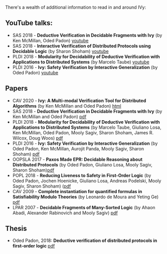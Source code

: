 There's a wealth of additional information to read in and around IVy:


## YouTube talks:

  - SAS 2018 - **Deductive Verification in Decidable Fragments with Ivy** (by Ken McMillan, Oded Padon) [youtube](https://www.youtube.com/watch?v=CE1mcjqea0A)
  - SAS 2018 - **Interactive Verification of Distributed Protocols using Decidable Logic** (by Sharon Shoham) [youtube](https://www.youtube.com/watch?v=jGnP5CkMwO0)
  - PLDI 2018 - **Modularity for Decidability of Deductive Verification with Applications to Distributed Systems** (by Marcelo Taube) [youtube](https://www.youtube.com/watch?v=5AmuUP8xAhg)
  - PLDI 2016 - **Ivy: Safety Verification by Interactive Generalization** (by Oded Padon) [youtube](https://www.youtube.com/watch?v=s2Jvd_KLY20)

## Papers
  - CAV 2020 - **Ivy: A Multi-modal Verification Tool for Distributed Algorithms** (by Ken McMillan and Oded Padon) [html](https://link.springer.com/chapter/10.1007/978-3-030-53291-8_12)
  - SAS 2018 - **Deductive Verification in Decidable Fragments with Ivy** (by Ken McMillan and Oded Padon) [pdf](http://mcmil.net/pubs/SAS18.pdf)
  - PLDI 2018 - **Modularity for Decidability of Deductive Verification with Applications to Distributed Systems** (by Marcelo Taube, Giuliano Losa, Ken McMillan, Oded Padon, Mooly Sagiv, Sharon Shoham, James R. Wilcox, Doug Woos) [pdf](https://dl.acm.org/doi/pdf/10.1145/3192366.3192414)
  - PLDI 2016 - **Ivy: Safety Verification by Interactive Generalization** (by Oded Padon, Ken McMillan, Aurojit Panda, Mooly Sagiv, Sharon Shoham) [pdf](https://www.cs.tau.ac.il/~odedp/ivy.pdf)
  - OOPSLA 2017 - **Paxos Made EPR: Decidable Reasoning about Distributed Protocols** (by Oded Padon, Giuliano Losa, Mooly Sagiv, Sharon Shoham)[pdf](https://theory.stanford.edu/~padon/paxos-made-epr-oopsla17.pdf)
  - POPL 2018 - **Reducing Liveness to Safety in First-Order Logic** (by Oded Padon, Jochen Hoenicke, Giuliano Losa, Andreas Podelski, Mooly Sagiv, Sharon Shoham) ([pdf](https://dl.acm.org/doi/pdf/10.1145/3158114)
  - CAV 2009 - **Complete instantiation for quantified formulas in Satisfiability Modulo Theories** (by Leonardo de Moura and Yeting Ge) [pdf](http://leodemoura.github.io/files/citr09.pdf)
  - LPAR 2007 - **Decidable Fragments of Many-Sorted Logic** (by Ahaon Abadi, Alexander Rabinovich and Mooly Sagiv) [pdf](http://www.cs.tau.ac.il/~msagiv/lpar07.pdf)

## Thesis

  - Oded Padon, 2018: **Deductive verification of distributed protocols in first-order logic** [pdf](https://www.cs.tau.ac.il/~odedp/oded_padon_phd_thesis.pdf)